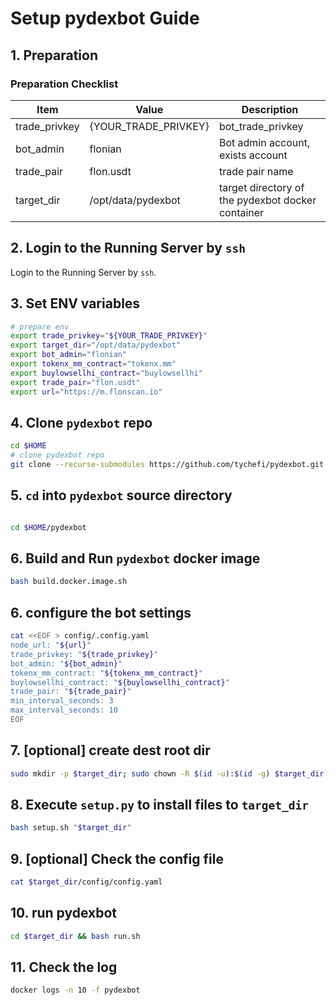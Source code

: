 # Setup pydexbot Guide

## 1. Preparation

### Preparation Checklist

| Item          | Value                | Description                                       |
| ------------- | -------------------- | ------------------------------------------------- |
| trade_privkey | {YOUR_TRADE_PRIVKEY} | bot_trade_privkey                                 |
| bot_admin     | flonian              | Bot admin account, exists account                 |
| trade_pair    | flon.usdt            | trade pair name                                   |
| target_dir    | /opt/data/pydexbot   | target directory of the pydexbot docker container |


## 2. Login to the Running Server by `ssh`

Login to the Running Server by `ssh`.


## 3. Set ENV variables

```bash
# prepare env
export trade_privkey="${YOUR_TRADE_PRIVKEY}"
export target_dir="/opt/data/pydexbot"
export bot_admin="flonian"
export tokenx_mm_contract="tokenx.mm"
export buylowsellhi_contract="buylowsellhi"
export trade_pair="flon.usdt"
export url="https://m.flonscan.io"
```

## 4. Clone `pydexbot` repo

```bash
cd $HOME
# clone pydexbot repo
git clone --recurse-submodules https://github.com/tychefi/pydexbot.git
```
## 5. `cd` into `pydexbot` source directory

```bash

cd $HOME/pydexbot
```
## 6. Build and Run `pydexbot` docker image

```bash
bash build.docker.image.sh
```

## 6. configure the bot settings
```bash
cat <<EOF > config/.config.yaml
node_url: "${url}"
trade_privkey: "${trade_privkey}"
bot_admin: "${bot_admin}"
tokenx_mm_contract: "${tokenx_mm_contract}"
buylowsellhi_contract: "${buylowsellhi_contract}"
trade_pair: "${trade_pair}"
min_interval_seconds: 3
max_interval_seconds: 10
EOF
```
## 7. [optional] create dest root dir
```bash
sudo mkdir -p $target_dir; sudo chown -R $(id -u):$(id -g) $target_dir
```

## 8. Execute `setup.py` to install files to `target_dir`

```bash
bash setup.sh "$target_dir"
```
## 9. [optional] Check the config file
```bash
cat $target_dir/config/config.yaml
```

## 10. run pydexbot
```bash
cd $target_dir && bash run.sh
```

## 11. Check the log
```bash
docker logs -n 10 -f pydexbot
```
